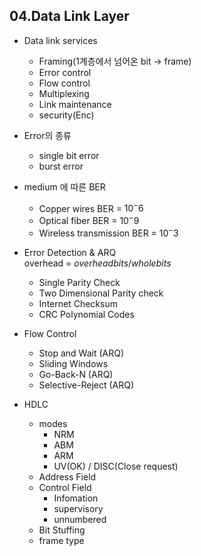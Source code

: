 ## 04.Data Link Layer

* Data link services
    - Framing(1계층에서 넘어온 bit -> frame)
    - Error control
    - Flow control
    - Multiplexing
    - Link maintenance
    - security(Enc)

* Error의 종류
    - single bit error
    - burst error

* medium 에 따른 BER
    - Copper wires BER = $10^-6$
    - Optical fiber BER = $10^-9$
    - Wireless transmission BER = $10^-3$

* Error Detection & ARQ   
    overhead = $overhead bits/whole bits$
    - Single Parity Check
    - Two Dimensional Parity check
    - Internet Checksum
    - CRC Polynomial Codes

* Flow Control
    - Stop and Wait (ARQ)
    - Sliding Windows
    - Go-Back-N (ARQ)
    - Selective-Reject (ARQ)

* HDLC
    - modes
        + NRM
        + ABM
        + ARM
        + UV(OK) / DISC(Close request)
    - Address Field
    - Control Field
        + Infomation
        + supervisory
        + unnumbered
    - Bit Stuffing
    - frame type